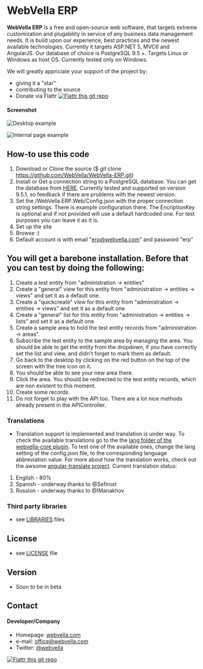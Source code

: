 WebVella ERP
======
**WebVella ERP** is a free and open-source web software, that targets extreme customization and plugability in service of any business data management needs. It is build upon our experience, best practices and the newest available technologies. Currently it targets ASP.NET 5, MVC6 and AngularJS. Our database of choice is PostgreSQL 9.5 +. Targets Linux or Windows as host OS. Currently tested only on Windows.

We will greatly appriciate your support of the project by: 
* giving it a "star" 
* contributing to the source
* Donate via Flattr [![Flattr this git repo](http://api.flattr.com/button/flattr-badge-large.png)](https://flattr.com/submit/auto?user_id=webvella&url=https://github.com/WebVella/WebVella-ERP&title=WebVella-ERP&language=&tags=github&category=software) 

#### Screenshot
![Desktop example](https://cloud.githubusercontent.com/assets/341637/7510849/05e25a66-f4a9-11e4-8d2a-b19113017986.PNG "desktop example")

![Internal page example](https://cloud.githubusercontent.com/assets/341637/7510850/05e35cae-f4a9-11e4-8bfb-81640d82ce72.PNG "internal page example")

## How-to use this code
1. Download or Clone the source ($ git clone https://github.com/WebVella/WebVella-ERP.git)
2. Install or Get a connection string to a PostgreSQL database. You can get the database from [HERE](http://www.postgresql.org/). Currently tested and supported on version 9.5.1, so feedback if there are problems with the newest version.
3. Set the /WebVella.ERP.Web/Config.json with the proper connection string settings. There is example configuration there. The EncriptionKey is optional and if not provided will use a default hardcoded one. For test purposes you can leave it as it is.
4. Set up the site 
5. Browse :)
6. Default account is with email "erp@webvella.com" and password "erp"


## You will get a barebone installation. Before that you can test by doing the following:
1. Create a test entity from "administration -> entities"
2. Create a "general" view for this entity from "administration -> entities -> views" and set it as a default one.
3. Create a "quickcreate" view for this entity from "administration -> entities -> views" and set it as a default one.
4. Create a "general" list for this entity from "administration -> entities -> lists" and set it as a default one
5. Create a sample area to hold the test entity records from "administration -> areas".
6. Subscribe the test entity to the sample area by managing the area. You should be able to get the entity from the dropdown, if you have correctly set the list and view, and didn't forget to mark them as default.
7. Go back to the desktop by clicking on the red button on the top of the screen with the tree icon on it.
8. You should be able to see your new area there. 
9. Click the area. You should be redirected to the test entity records, which are non existent to this moment.
10. Create some records.
11. Do not forget to play with the API too. There are a lot nice methods already present in the APIController.

### Translations
* Translation support is implemented and translation is under way. To check the available translations go to the the [lang folder of the webvella-core plugin](https://github.com/WebVella/WebVella-ERP/tree/master/WebVella.ERP.Web/wwwroot/plugins/webvella-core/lang). To test one of the available ones, change the lang setting of the config.json file, to the corresponding language abbreviation value. For more about how the translation works, check out the awsome [angular-translate project](https://angular-translate.github.io/).
Current translation status:
1. English - 80%
2. Spanish - underway thanks to @Sefirost
3. Russion - underway thanks to @IManakhov

### Third party libraries
* see [LIBRARIES](https://github.com/WebVella/WebVella-ERP/blob/master/LIBRARIES.md) files

## License 
* see [LICENSE](https://github.com/WebVella/WebVella-ERP/blob/master/LICENSE.txt) file

## Version 
* Soon to be in beta

## Contact
#### Developer/Company
* Homepage: [webvella.com](http://webvella.com)
* e-mail: [office@webvella.com](office@webvella.com)
* Twitter: [@webvella](https://twitter.com/webvella "webvella on twitter")


[![Flattr this git repo](http://api.flattr.com/button/flattr-badge-large.png)](https://flattr.com/submit/auto?user_id=webvella&url=https://github.com/WebVella/WebVella-ERP&title=WebVella-ERP&language=&tags=github&category=software) 